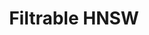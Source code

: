 ---
title: Filtrable HNSW
short_description: How to make ANN search with custom filtering?
description: How to make ANN search with custom filtering? Search in selected subsets without loosing the results.
external_link: https://blog.vasnetsov.com/posts/categorical-hnsw/
preview_image: /articles_data/filtrable-hnsw/preview.png
small_preview_image: /articles_data/filtrable-hnsw/global-network.svg
weight: 30
---